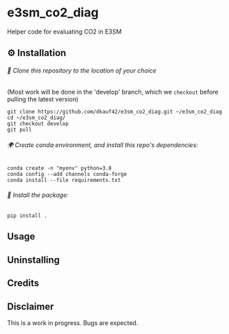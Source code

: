 # e3sm_co2_diag
Helper code for evaluating CO2 in E3SM


## ⚙ Installation

###### 👥 Clone this repository to the location of your choice

(Most work will be done in the 'develop' branch, which we `checkout` before pulling the latest version)
```shell script
git clone https://github.com/dkauf42/e3sm_co2_diag.git ~/e3sm_co2_diag
cd ~/e3sm_co2_diag/
git checkout develop
git pull
```

###### 🌍 Create conda environment, and install this repo's dependencies:
```shell script
conda create -n "myenv" python=3.8
conda config --add channels conda-forge
conda install --file requirements.txt
```

###### 💾 Install the package:
```shell script
pip install .
```

## Usage

## Uninstalling

## Credits

## Disclaimer

This is a work in progress.  Bugs are expected.